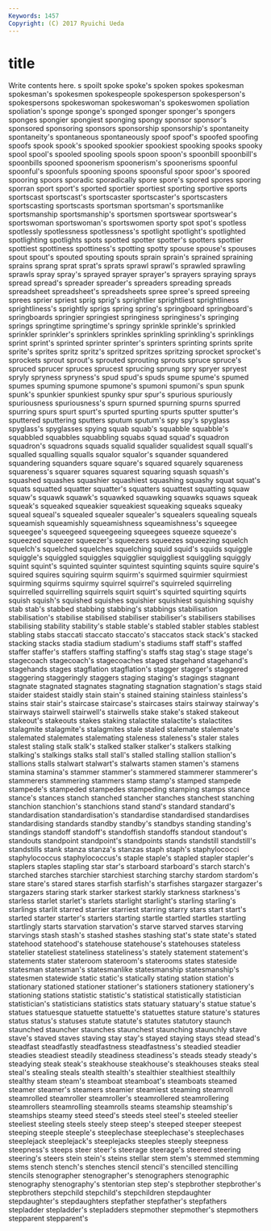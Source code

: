 ```yaml
---
Keywords: 1457 
Copyright: (C) 2017 Ryuichi Ueda
---
```


# title

Write contents here.
s
spoilt spoke spoke's spoken spokes spokesman spokesman's spokesmen spokespeople spokesperson
spokesperson's spokespersons spokeswoman spokeswoman's spokeswomen spoliation spoliation's sponge sponge's sponged
sponger sponger's spongers sponges spongier spongiest sponging spongy sponsor sponsor's
sponsored sponsoring sponsors sponsorship sponsorship's spontaneity spontaneity's spontaneous spontaneously spoof
spoof's spoofed spoofing spoofs spook spook's spooked spookier spookiest spooking
spooks spooky spool spool's spooled spooling spools spoon spoon's spoonbill
spoonbill's spoonbills spooned spoonerism spoonerism's spoonerisms spoonful spoonful's spoonfuls spooning
spoons spoonsful spoor spoor's spoored spooring spoors sporadic sporadically spore
spore's spored spores sporing sporran sport sport's sported sportier sportiest
sporting sportive sports sportscast sportscast's sportscaster sportscaster's sportscasters sportscasting sportscasts
sportsman sportsman's sportsmanlike sportsmanship sportsmanship's sportsmen sportswear sportswear's sportswoman sportswoman's
sportswomen sporty spot spot's spotless spotlessly spotlessness spotlessness's spotlight spotlight's
spotlighted spotlighting spotlights spots spotted spotter spotter's spotters spottier spottiest
spottiness spottiness's spotting spotty spouse spouse's spouses spout spout's spouted
spouting spouts sprain sprain's sprained spraining sprains sprang sprat sprat's
sprats sprawl sprawl's sprawled sprawling sprawls spray spray's sprayed sprayer
sprayer's sprayers spraying sprays spread spread's spreader spreader's spreaders spreading
spreads spreadsheet spreadsheet's spreadsheets spree spree's spreed spreeing sprees sprier
spriest sprig sprig's sprightlier sprightliest sprightliness sprightliness's sprightly sprigs spring
spring's springboard springboard's springboards springier springiest springiness springiness's springing springs
springtime springtime's springy sprinkle sprinkle's sprinkled sprinkler sprinkler's sprinklers sprinkles
sprinkling sprinkling's sprinklings sprint sprint's sprinted sprinter sprinter's sprinters sprinting
sprints sprite sprite's sprites spritz spritz's spritzed spritzes spritzing sprocket
sprocket's sprockets sprout sprout's sprouted sprouting sprouts spruce spruce's spruced
sprucer spruces sprucest sprucing sprung spry spryer spryest spryly spryness
spryness's spud spud's spuds spume spume's spumed spumes spuming spumone
spumone's spumoni spumoni's spun spunk spunk's spunkier spunkiest spunky spur
spur's spurious spuriously spuriousness spuriousness's spurn spurned spurning spurns spurred
spurring spurs spurt spurt's spurted spurting spurts sputter sputter's sputtered
sputtering sputters sputum sputum's spy spy's spyglass spyglass's spyglasses spying
squab squab's squabble squabble's squabbled squabbles squabbling squabs squad squad's
squadron squadron's squadrons squads squalid squalider squalidest squall squall's squalled
squalling squalls squalor squalor's squander squandered squandering squanders square square's
squared squarely squareness squareness's squarer squares squarest squaring squash squash's
squashed squashes squashier squashiest squashing squashy squat squat's squats squatted
squatter squatter's squatters squattest squatting squaw squaw's squawk squawk's squawked
squawking squawks squaws squeak squeak's squeaked squeakier squeakiest squeaking squeaks
squeaky squeal squeal's squealed squealer squealer's squealers squealing squeals squeamish
squeamishly squeamishness squeamishness's squeegee squeegee's squeegeed squeegeeing squeegees squeeze squeeze's
squeezed squeezer squeezer's squeezers squeezes squeezing squelch squelch's squelched squelches
squelching squid squid's squids squiggle squiggle's squiggled squiggles squigglier squiggliest
squiggling squiggly squint squint's squinted squinter squintest squinting squints squire
squire's squired squires squiring squirm squirm's squirmed squirmier squirmiest squirming
squirms squirmy squirrel squirrel's squirreled squirreling squirrelled squirrelling squirrels squirt
squirt's squirted squirting squirts squish squish's squished squishes squishier squishiest
squishing squishy stab stab's stabbed stabbing stabbing's stabbings stabilisation stabilisation's
stabilise stabilised stabiliser stabiliser's stabilisers stabilises stabilising stability stability's stable
stable's stabled stabler stables stablest stabling stabs staccati staccato staccato's
staccatos stack stack's stacked stacking stacks stadia stadium stadium's stadiums
staff staff's staffed staffer staffer's staffers staffing staffing's staffs stag
stag's stage stage's stagecoach stagecoach's stagecoaches staged stagehand stagehand's stagehands
stages stagflation stagflation's stagger stagger's staggered staggering staggeringly staggers staging
staging's stagings stagnant stagnate stagnated stagnates stagnating stagnation stagnation's stags
staid staider staidest staidly stain stain's stained staining stainless stainless's
stains stair stair's staircase staircase's staircases stairs stairway stairway's stairways
stairwell stairwell's stairwells stake stake's staked stakeout stakeout's stakeouts stakes
staking stalactite stalactite's stalactites stalagmite stalagmite's stalagmites stale staled stalemate
stalemate's stalemated stalemates stalemating staleness staleness's staler stales stalest staling
stalk stalk's stalked stalker stalker's stalkers stalking stalking's stalkings stalks
stall stall's stalled stalling stallion stallion's stallions stalls stalwart stalwart's
stalwarts stamen stamen's stamens stamina stamina's stammer stammer's stammered stammerer
stammerer's stammerers stammering stammers stamp stamp's stamped stampede stampede's stampeded
stampedes stampeding stamping stamps stance stance's stances stanch stanched stancher
stanches stanchest stanching stanchion stanchion's stanchions stand stand's standard standard's
standardisation standardisation's standardise standardised standardises standardising standards standby standby's standbys
standing standing's standings standoff standoff's standoffish standoffs standout standout's standouts
standpoint standpoint's standpoints stands standstill standstill's standstills stank stanza stanza's
stanzas staph staph's staphylococci staphylococcus staphylococcus's staple staple's stapled stapler
stapler's staplers staples stapling star star's starboard starboard's starch starch's
starched starches starchier starchiest starching starchy stardom stardom's stare stare's
stared stares starfish starfish's starfishes stargazer stargazer's stargazers staring stark
starker starkest starkly starkness starkness's starless starlet starlet's starlets starlight
starlight's starling starling's starlings starlit starred starrier starriest starring starry
stars start start's started starter starter's starters starting startle startled
startles startling startlingly starts starvation starvation's starve starved starves starving
starvings stash stash's stashed stashes stashing stat's state state's stated
statehood statehood's statehouse statehouse's statehouses stateless statelier stateliest stateliness stateliness's
stately statement statement's statements stater stateroom stateroom's staterooms states stateside
statesman statesman's statesmanlike statesmanship statesmanship's statesmen statewide static static's statically
stating station station's stationary stationed stationer stationer's stationers stationery stationery's
stationing stations statistic statistic's statistical statistically statistician statistician's statisticians statistics
stats statuary statuary's statue statue's statues statuesque statuette statuette's statuettes
stature stature's statures status status's statuses statute statute's statutes statutory
staunch staunched stauncher staunches staunchest staunching staunchly stave stave's staved
staves staving stay stay's stayed staying stays stead stead's steadfast
steadfastly steadfastness steadfastness's steadied steadier steadies steadiest steadily steadiness steadiness's
steads steady steady's steadying steak steak's steakhouse steakhouse's steakhouses steaks
steal steal's stealing steals stealth stealth's stealthier stealthiest stealthily stealthy
steam steam's steamboat steamboat's steamboats steamed steamer steamer's steamers steamier
steamiest steaming steamroll steamrolled steamroller steamroller's steamrollered steamrollering steamrollers steamrolling
steamrolls steams steamship steamship's steamships steamy steed steed's steeds steel
steel's steeled steelier steeliest steeling steels steely steep steep's steeped
steeper steepest steeping steeple steeple's steeplechase steeplechase's steeplechases steeplejack steeplejack's
steeplejacks steeples steeply steepness steepness's steeps steer steer's steerage steerage's
steered steering steering's steers stein stein's steins stellar stem stem's
stemmed stemming stems stench stench's stenches stencil stencil's stencilled stencilling
stencils stenographer stenographer's stenographers stenographic stenography stenography's stentorian step step's
stepbrother stepbrother's stepbrothers stepchild stepchild's stepchildren stepdaughter stepdaughter's stepdaughters stepfather
stepfather's stepfathers stepladder stepladder's stepladders stepmother stepmother's stepmothers stepparent stepparent's
